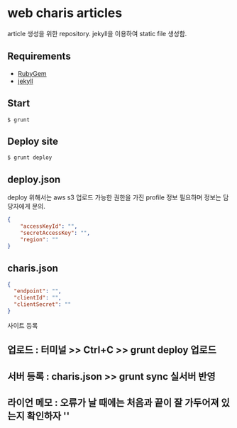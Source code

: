 # web charis articles

article 생성을 위한 repository. jekyll을 이용하여 static file 생성함.


## Requirements

* [RubyGem](https://rubygems.org/pages/download)
* [jekyll](https://jekyllrb.com/docs/installation/)


## Start

```
$ grunt
```

## Deploy site

```shell
$ grunt deploy
```

## deploy.json

deploy 위해서는 aws s3 업로드 가능한 권한을 가진 profile 정보 필요하며 정보는 담당자에게 문의.

```json
{
    "accessKeyId": "",
    "secretAccessKey": "",
    "region": ""
}
```

## charis.json
```json
{
  "endpoint": "",
  "clientId": "",
  "clientSecret": ""
}
```


사이트 등록
## 업로드 : 터미널 >> Ctrl+C >> grunt deploy 업로드
## 서버 등록 : charis.json >> grunt sync 실서버 반영
## 라이언 메모 : 오류가 날 때에는 처음과 끝이 잘 가두어져 있는지 확인하자 ''
